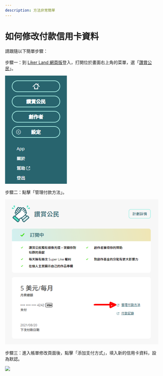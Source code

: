 ```yaml
---
description: 方法非常簡單
---
```


# 如何修改付款信用卡資料

請跟隨以下簡單步驟：\
\
步驟一：到 [Liker Land 網頁版](https://liker.land)登入，打開位於畫面右上角的菜單，選「[讚賞公民](https://liker.land/civic/dashboard)」。

![](../../../.gitbook/assets/civic-liker-menu.png)

步驟二：點擊「管理付款方法」。

![](../../../.gitbook/assets/civic-liker-change-credit-card-info.png)

步驟三：進入帳單修改頁面後，點擊「添加支付方式」，填入新的信用卡資料，設為默認。

![](<../../../.gitbook/assets/image (106).png>)
